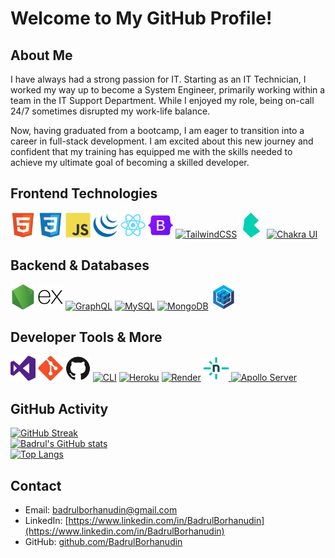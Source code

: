 # Welcome to My GitHub Profile!

## About Me

I have always had a strong passion for IT. Starting as an IT Technician, I worked my way up to become a System Engineer, primarily working within a team in the IT Support Department. While I enjoyed my role, being on-call 24/7 sometimes disrupted my work-life balance.

Now, having graduated from a bootcamp, I am eager to transition into a career in full-stack development. I am excited about this new journey and confident that my training has equipped me with the skills needed to achieve my ultimate goal of becoming a skilled developer.

## Frontend Technologies

<p align="left">
  <!-- HTML Icon and Link -->
  <a href="https://html.spec.whatwg.org/multipage/" target="_blank"><img src="https://raw.githubusercontent.com/devicons/devicon/master/icons/html5/html5-original.svg" width="40" height="40" alt="HTML5" /></a>
  <!-- CSS Icon and Link -->
  <a href="https://www.w3.org/Style/CSS/" target="_blank"><img src="https://raw.githubusercontent.com/devicons/devicon/master/icons/css3/css3-original.svg" width="40" height="40" alt="CSS3" /></a>
  <!-- JavaScript Icon and Link -->
  <a href="https://www.javascript.com/" target="_blank"><img src="https://raw.githubusercontent.com/devicons/devicon/master/icons/javascript/javascript-original.svg" width="40" height="40" alt="JavaScript" /></a>
  <!-- jQuery Icon and Link -->
  <a href="https://jquery.com/" target="_blank"><img src="https://raw.githubusercontent.com/devicons/devicon/master/icons/jquery/jquery-original.svg" width="40" height="40" alt="jQuery" /></a>
  <!-- React Icon and Link -->
  <a href="https://reactjs.org/" target="_blank"><img src="https://raw.githubusercontent.com/devicons/devicon/master/icons/react/react-original.svg" width="40" height="40" alt="React" /></a>
  <!-- Angular Icon and Link -->
  <!-- <a href="https://angular.io/" target="_blank"><img src="https://raw.githubusercontent.com/devicons/devicon/master/icons/angularjs/angularjs-original.svg" width="40" height="40" alt="Angular" /></a> -->
  <!-- Vue Icon and Link -->
  <!-- <a href="https://vuejs.org/" target="_blank"><img src="https://raw.githubusercontent.com/devicons/devicon/master/icons/vuejs/vuejs-original.svg" width="40" height="40" alt="Vue.js" /></a> -->
  <!-- Bootstrap Icon and Link -->
  <a href="https://getbootstrap.com/" target="_blank"><img src="https://raw.githubusercontent.com/devicons/devicon/master/icons/bootstrap/bootstrap-original.svg" width="40" height="40" alt="Bootstrap" /></a>
  <!-- Tailwind CSS Icon and Link -->
  <a href="https://tailwindcss.com/" target="_blank" rel="noreferrer"><img src="https://raw.githubusercontent.com/danielcranney/readme-generator/main/public/icons/skills/tailwindcss-colored.svg" width="36" height="36"   
  alt="TailwindCSS" /></a>
  <!-- D3.js Icon and Link -->
  <!-- <a href="https://d3js.org/" target="_blank"><img src="https://raw.githubusercontent.com/devicons/devicon/master/icons/d3js/d3js-original.svg" width="40" height="40" alt="D3.js" /></a> -->
  <!-- Bulma CSS Icon and Link -->
  <a href="https://bulma.io/" target="_blank" rel="noreferrer"><img src="https://raw.githubusercontent.com/devicons/devicon/master/icons/bulma/bulma-plain.svg" width="40" height="40" alt="Bulma CSS" /></a>
  <!-- Chakra UI Icon and Link -->
  <a href="https://chakra-ui.com/" target="_blank" rel="noreferrer">
  <img src="https://img.icons8.com/color/452/chakra-ui.png" width="40" height="40" alt="Chakra UI" /></a>
</p>

## Backend & Databases

<p align="left">
  <!-- Node.js Icon and Link -->
  <a href="https://nodejs.org/en/" target="_blank" rel="noopener noreferrer"><img src="https://raw.githubusercontent.com/devicons/devicon/master/icons/nodejs/nodejs-original.svg" width="40" height="40" alt="Node.js" /></a>
  <!-- Python Icon and Link -->
  <!-- <a href="https://www.python.org/" target="_blank" rel="noopener noreferrer"><img src="https://raw.githubusercontent.com/devicons/devicon/master/icons/python/python-original.svg" width="40" height="40" alt="Python" /></a> -->
  <!-- PHP Icon and Link -->
  <!-- <a href="https://www.php.net/" target="_blank" rel="noopener noreferrer"><img src="https://raw.githubusercontent.com/devicons/devicon/master/icons/php/php-original.svg" width="42" height="42" alt="PHP" /></a> -->
  <!-- Express.js Icon and Link -->
  <a href="https://expressjs.com/" target="_blank" rel="noopener noreferrer"><img src="https://raw.githubusercontent.com/devicons/devicon/master/icons/express/express-original.svg" width="40" height="40" alt="Express.js" /></a>
  <!-- FastAPI Icon and Link -->
  <!-- <a href="https://fastapi.tiangolo.com/" target="_blank" rel="noopener noreferrer"><img src="https://raw.githubusercontent.com/danielcranney/readme-generator/main/public/icons/skills/fastapi-colored.svg" width="40" height="40" alt="FastAPI" /></a> -->
  <!-- GraphQL Icon and Link -->
  <a href="https://graphql.org/" target="_blank" rel="noopener noreferrer"><img src="https://raw.githubusercontent.com/danielcranney/readme-generator/main/public/icons/skills/graphql-colored.svg" width="40" height="40" alt="GraphQL" /></a>
  <!-- MySQL Icon and Link -->
  <a href="https://www.mysql.com/" target="_blank" rel="noopener noreferrer"><img src="https://raw.githubusercontent.com/danielcranney/readme-generator/main/public/icons/skills/mysql-colored.svg" width="40" height="40" alt="MySQL" /></a>
  <!-- PostgreSQL Icon and Link -->
  <!-- <a href="https://www.postgresql.org/" target="_blank" rel="noopener noreferrer"><img src="https://raw.githubusercontent.com/danielcranney/readme-generator/main/public/icons/skills/postgresql-colored.svg" width="40" height="40" alt="PostgreSQL" /></a> -->
  <!-- MongoDB Icon and Link -->
  <a href="https://www.mongodb.com/" target="_blank" rel="noopener noreferrer"><img src="https://raw.githubusercontent.com/danielcranney/readme-generator/main/public/icons/skills/mongodb-colored.svg" width="40" height="40" alt="MongoDB" /></a>
  <!-- Sequelize Icon and Link -->
  <a href="https://sequelize.org/" target="_blank" rel="noopener noreferrer"><img src="https://raw.githubusercontent.com/devicons/devicon/master/icons/sequelize/sequelize-original.svg" width="40" height="40" alt="Sequelize" /></a>
</p>

## Developer Tools & More

<p align="left">
  <!-- Visual Studio Code Icon and Link -->
  <a href="https://code.visualstudio.com/" target="_blank" rel="noopener noreferrer"><img src="https://raw.githubusercontent.com/devicons/devicon/master/icons/visualstudio/visualstudio-plain.svg" width="40" height="40" alt="Visual Studio Code" /></a>
  <!-- Git Icon and Link -->
  <a href="https://git-scm.com/" target="_blank" rel="noopener noreferrer"><img src="https://raw.githubusercontent.com/devicons/devicon/master/icons/git/git-original.svg" width="40" height="40" alt="Git" /></a>
  <!-- GitHub Icon and Link -->
  <a href="https://github.com/" target="_blank" rel="noopener noreferrer"><img src="https://raw.githubusercontent.com/devicons/devicon/master/icons/github/github-original.svg" width="40" height="40" alt="GitHub" /></a>
  <!-- GitLab Icon and Link -->
  <!-- <a href="https://about.gitlab.com/" target="_blank" rel="noopener noreferrer"><img src="https://raw.githubusercontent.com/devicons/devicon/master/icons/gitlab/gitlab-original.svg" width="40" height="40" alt="GitLab" /></a> -->
  <!-- Git BASH Icon and Link -->
  <a href="https://www.gnu.org/software/bash/" target="_blank" rel="noopener noreferrer"><img src="https://cdn.jsdelivr.net/gh/devicons/devicon/icons/bash/bash-original.svg" width="40" height="40" alt="CLI" /></a>
  <!-- Heroku Icon and Link -->
  <a href="https://www.heroku.com/" target="_blank" rel="noopener noreferrer"><img src="https://raw.githubusercontent.com/danielcranney/readme-generator/main/public/icons/skills/heroku-colored.svg" width="40" height="40" alt="Heroku" /></a>
  <!-- Render Icon and Link -->
  <a href="https://render.com/" target="_blank" rel="noopener noreferrer"><img src="https://raw.githubusercontent.com/danielcranney/readme-generator/main/public/icons/skills/render-colored.svg" width="40" height="40" alt="Render" /></a>
  <!-- Netlify Icon and Link -->
  <a href="https://www.netlify.com/" target="_blank" rel="noopener noreferrer">
  <img src="https://raw.githubusercontent.com/devicons/devicon/master/icons/netlify/netlify-original.svg" width="40" height="40" alt="Netlify" />
</a>
  <!-- Ethereum Icon and Link -->
  <!-- <a href="https://ethereum.org/en/" target="_blank" rel="noreferrer"><img src="https://raw.githubusercontent.com/danielcranney/readme-generator/main/public/icons/skills/ethereum-colored.svg" width="40" height="40" alt="Ethereum" /></a> -->
  <!-- WordPress Icon and Link -->
  <!-- <a href="https://wordpress.com" target="_blank" rel="noreferrer"><img src="https://raw.githubusercontent.com/danielcranney/readme-generator/main/public/icons/skills/wordpress-colored.svg" width="40" height="40" alt="Wordpress" /></a> -->
<!-- Apollo Server Icon and Link -->
  <a href="https://github.com/apollographql/apollo-server" target="_blank" rel="noopener noreferrer"><img src="https://avatars.githubusercontent.com/u/17189275?s=200&v=4" width="40" height="40" alt="Apollo Server" /></a>
</p>

## GitHub Activity

<div align="left">
  <a href="https://git.io/streak-stats">
    <img src="https://streak-stats.demolab.com?user=badrulborhanudin&theme=radical" alt="GitHub Streak"/>
  </a>
</div>
<div align="left">
  <a href="https://github.com/badrulborhanudin/github-readme-stats">
    <img src="https://github-readme-stats.vercel.app/api?username=badrulborhanudin&theme=tokyonight" alt="Badrul's GitHub stats"/>
  </a>
</div>
<div align="left">
  <a href="https://github.com/badrulborhanudin/github-readme-stats">
    <img src="https://github-readme-stats.vercel.app/api/top-langs/?username=badrulborhanudin&layout=compact&theme=merko" alt="Top Langs"/>
  </a>
</div>

## Contact

- Email: [badrulborhanudin@gmail.com](mailto:badrulborhanudin@gmail.com)
- LinkedIn: [https://www.linkedin.com/in/BadrulBorhanudin](https://www.linkedin.com/in/BadrulBorhanudin)
- GitHub: [github.com/BadrulBorhanudin](https://github.com/BadrulBorhanudin)

<!-- theme available -->
<!-- dark
radical
merko
gruvbox
tokyonight
onedark
cobalt
synthwave
highcontrast
dracula -->
